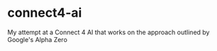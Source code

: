 # connect4-ai
My attempt at a  Connect 4 AI that works on the approach outlined by Google's Alpha Zero
